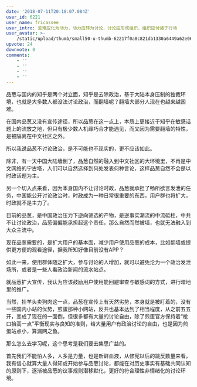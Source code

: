 ```yaml
---
date: '2018-07-11T20:18:07.084Z'
user_id: 6221
user_name: fricassee
user_intro: 苦难应化为动力，动力应转为讨论，讨论应形成组织，组织应付诸于行动
user_avatar: >-
    /static/upload/thumb/small50-u-thumb-62217f0a8c821db1330a6449a62e06f38f0d8c533faf.png
upvote: 24
downvote: 0
comments:
    - ''
    - ''
    - ''
    - ''
---
```


品葱与国内的知乎是两个对立面，知乎是去除政治，基于大陆本身压制的独裁环境，也就是大多数人都没法讨论政治，而翻墙呢？翻墙大部分人现在也越来越困难。

在国内品葱又没有宣传途径，所以品葱在这一点上，本质上更接近于知乎在敏感话题上的流放之地，但只有极少数人机缘巧合才能遇见，而又因为需要翻墙的特性，是被隔离在中文社区之外。

所以我说品葱不讨论政治，是不可能也不现实的，更不应该如此。

除非，有一天中国大陆墙倒了，品葱自然的融入到中文社区的大环境里，不再是中文网络的宁古塔，人们可以自然选择到何处发表何种言论，这样品葱自然不会是以时政话题为主。

另一个切入点来看，因为本身国内不让讨论时政，品葱就承担了畅所欲言发泄的任务，中国能公开讨论政治时，时政成为一种日常很重要的东西，用户群也将扩大，时政就不是主力了。

目前的品葱，是中国政治压力下逆向筛选的产物，是逆事实潮流的中流砥柱，中共不让讨论政治，品葱偏偏能承担起这个责任，那么自然而然被墙，也就无法融入到大众主流中。

现在品葱需要的，是扩大用户的基本面，减少用户使用品葱的成本，比如翻墙或提供更方便的观看途径，据我所知好像目前没有APP？

如此一来，使用群体随之扩大，参与讨论的人增加，就可以避免沦为一个政治发泄场所，或者是一些人看政治新闻的流水站点。

就品葱扩大宣传，我认为应该鼓励用户使用能回避审查与敏感词的方式，进行暗地里的推广。

当然，挂羊头卖狗肉这一点，品葱在宣传上有天然劣势，本身就是被盯着的，没有一些国内小站的优势，煎蛋那种小网站，反共也基本达到了相当程度，从之前五五开，变成了现在的一面倒，但很多都有大量的讨论自由，除了煎蛋官方保持着“枪口抬高一点”平衡现实与良知的准则，给大量用户有政治讨论的自由，也是因为煎蛋站点小，算漏网之鱼。

那么怎么去学习呢，这个思考是我们要去集思广益的。

首先我们不能怕人多，人多是力量，也是新鲜血液，从修宪以后的跳反数量来看，我有信心就算大量人得知或开始参与品葱讨论，都能在对历史事实有基础共同认知的原则下，逐渐被品葱的议事规则潜移默化，更好的符合理性非情绪化的讨论环境。
